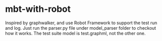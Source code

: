 # mbt-with-robot
Inspired by graphwalker, and use Robot Framework to support the test run and log.
Just run the parser.py file under model_parser folder to checkout how it works.
The test suite model is test.graphml, not the other one.
